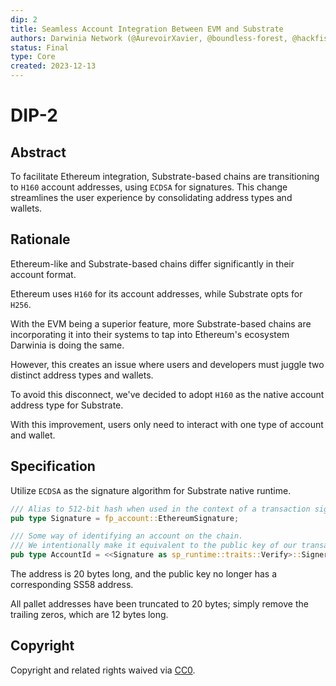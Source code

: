 ```yaml
---
dip: 2
title: Seamless Account Integration Between EVM and Substrate
authors: Darwinia Network (@AurevoirXavier, @boundless-forest, @hackfisher)
status: Final
type: Core
created: 2023-12-13
---
```



# DIP-2
## Abstract
To facilitate Ethereum integration, Substrate-based chains are transitioning to `H160` account addresses, using `ECDSA` for signatures.
This change streamlines the user experience by consolidating address types and wallets.

## Rationale
Ethereum-like and Substrate-based chains differ significantly in their account format.

Ethereum uses `H160` for its account addresses, while Substrate opts for `H256`.

With the EVM being a superior feature, more Substrate-based chains are incorporating it into their systems to tap into Ethereum's ecosystem
Darwinia is doing the same.

However, this creates an issue where users and developers must juggle two distinct address types and wallets.

To avoid this disconnect, we've decided to adopt `H160` as the native account address type for Substrate.

With this improvement, users only need to interact with one type of account and wallet.


## Specification
Utilize `ECDSA` as the signature algorithm for Substrate native runtime.

```rs
/// Alias to 512-bit hash when used in the context of a transaction signature on the chain.
pub type Signature = fp_account::EthereumSignature;

/// Some way of identifying an account on the chain.
/// We intentionally make it equivalent to the public key of our transaction signing scheme.
pub type AccountId = <<Signature as sp_runtime::traits::Verify>::Signer as sp_runtime::traits::IdentifyAccount>::AccountId;
```

The address is 20 bytes long, and the public key no longer has a corresponding SS58 address.

All pallet addresses have been truncated to 20 bytes; simply remove the trailing zeros, which are 12 bytes long.


## Copyright
Copyright and related rights waived via [CC0](../LICENSE).
